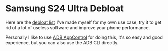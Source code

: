 # Samsung S24 Ultra Debloat

Here are the [debloat list](s24_debloat_list.txt) I've made myself for my own use case, try it to get rid of a lot of useless software and improve your phone performance.

Personally I like to use [ADB AppControl](https://adbappcontrol.com/) for doing this, it's so easy and good experience, but you can also use the ADB CLI directly.
